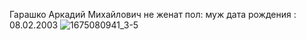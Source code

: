 Гарашко Аркадий Михайлович 
не женат 
пол: муж
дата рождения : 08.02.2003
![1675080941_3-5](https://github.com/Puma474Stone/Tutor/assets/169571057/5444aec4-c22e-44d8-9f6a-b9a846efffae)
